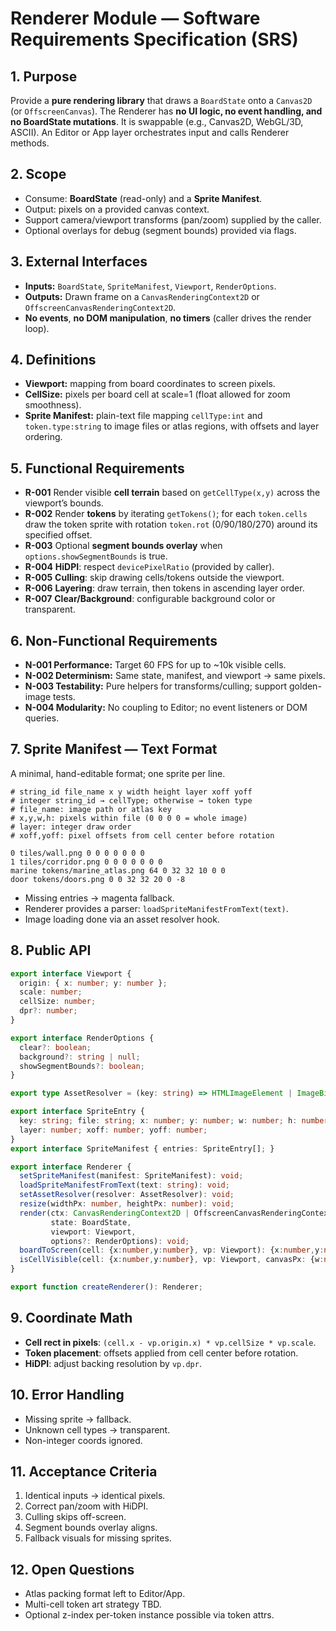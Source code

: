 # Renderer Module — Software Requirements Specification (SRS)

## 1. Purpose

Provide a **pure rendering library** that draws a `BoardState` onto a `Canvas2D` (or `OffscreenCanvas`). The Renderer has **no UI logic, no event handling, and no BoardState mutations**. It is swappable (e.g., Canvas2D, WebGL/3D, ASCII). An Editor or App layer orchestrates input and calls Renderer methods.

## 2. Scope

- Consume: **BoardState** (read-only) and a **Sprite Manifest**.
- Output: pixels on a provided canvas context.
- Support camera/viewport transforms (pan/zoom) supplied by the caller.
- Optional overlays for debug (segment bounds) provided via flags.

## 3. External Interfaces

- **Inputs:** `BoardState`, `SpriteManifest`, `Viewport`, `RenderOptions`.
- **Outputs:** Drawn frame on a `CanvasRenderingContext2D` or `OffscreenCanvasRenderingContext2D`.
- **No events**, **no DOM manipulation**, **no timers** (caller drives the render loop).

## 4. Definitions

- **Viewport:** mapping from board coordinates to screen pixels.
- **CellSize:** pixels per board cell at scale=1 (float allowed for zoom smoothness).
- **Sprite Manifest:** plain-text file mapping `cellType:int` and `token.type:string` to image files or atlas regions, with offsets and layer ordering.

## 5. Functional Requirements

- **R-001** Render visible **cell terrain** based on `getCellType(x,y)` across the viewport’s bounds.
- **R-002** Render **tokens** by iterating `getTokens()`; for each `token.cells` draw the token sprite with rotation `token.rot` (0/90/180/270) around its specified offset.
- **R-003** Optional **segment bounds overlay** when `options.showSegmentBounds` is true.
- **R-004** **HiDPI**: respect `devicePixelRatio` (provided by caller).
- **R-005** **Culling**: skip drawing cells/tokens outside the viewport.
- **R-006** **Layering**: draw terrain, then tokens in ascending layer order.
- **R-007** **Clear/Background**: configurable background color or transparent.

## 6. Non-Functional Requirements

- **N-001 Performance:** Target 60 FPS for up to \~10k visible cells.
- **N-002 Determinism:** Same state, manifest, and viewport → same pixels.
- **N-003 Testability:** Pure helpers for transforms/culling; support golden-image tests.
- **N-004 Modularity:** No coupling to Editor; no event listeners or DOM queries.

## 7. Sprite Manifest — Text Format

A minimal, hand-editable format; one sprite per line.

```
# string_id file_name x y width height layer xoff yoff
# integer string_id → cellType; otherwise → token type
# file_name: image path or atlas key
# x,y,w,h: pixels within file (0 0 0 0 = whole image)
# layer: integer draw order
# xoff,yoff: pixel offsets from cell center before rotation

0 tiles/wall.png 0 0 0 0 0 0 0
1 tiles/corridor.png 0 0 0 0 0 0 0
marine tokens/marine_atlas.png 64 0 32 32 10 0 0
door tokens/doors.png 0 0 32 32 20 0 -8
```

- Missing entries → magenta fallback.
- Renderer provides a parser: `loadSpriteManifestFromText(text)`.
- Image loading done via an asset resolver hook.

## 8. Public API

```ts
export interface Viewport {
  origin: { x: number; y: number };
  scale: number;
  cellSize: number;
  dpr?: number;
}

export interface RenderOptions {
  clear?: boolean;
  background?: string | null;
  showSegmentBounds?: boolean;
}

export type AssetResolver = (key: string) => HTMLImageElement | ImageBitmap | undefined;

export interface SpriteEntry {
  key: string; file: string; x: number; y: number; w: number; h: number;
  layer: number; xoff: number; yoff: number;
}
export interface SpriteManifest { entries: SpriteEntry[]; }

export interface Renderer {
  setSpriteManifest(manifest: SpriteManifest): void;
  loadSpriteManifestFromText(text: string): void;
  setAssetResolver(resolver: AssetResolver): void;
  resize(widthPx: number, heightPx: number): void;
  render(ctx: CanvasRenderingContext2D | OffscreenCanvasRenderingContext2D,
         state: BoardState,
         viewport: Viewport,
         options?: RenderOptions): void;
  boardToScreen(cell: {x:number,y:number}, vp: Viewport): {x:number,y:number,width:number,height:number};
  isCellVisible(cell: {x:number,y:number}, vp: Viewport, canvasPx: {w:number,h:number}): boolean;
}

export function createRenderer(): Renderer;
```

## 9. Coordinate Math

- **Cell rect in pixels**: `(cell.x - vp.origin.x) * vp.cellSize * vp.scale`.
- **Token placement**: offsets applied from cell center before rotation.
- **HiDPI**: adjust backing resolution by `vp.dpr`.

## 10. Error Handling

- Missing sprite → fallback.
- Unknown cell types → transparent.
- Non-integer coords ignored.

## 11. Acceptance Criteria

1. Identical inputs → identical pixels.
2. Correct pan/zoom with HiDPI.
3. Culling skips off-screen.
4. Segment bounds overlay aligns.
5. Fallback visuals for missing sprites.

## 12. Open Questions

- Atlas packing format left to Editor/App.
- Multi-cell token art strategy TBD.
- Optional z-index per-token instance possible via token attrs.


